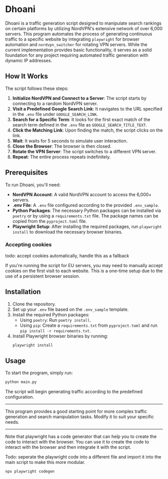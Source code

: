# Dhoani

Dhoani is a traffic generation script designed to manipulate search rankings on certain platforms by utilizing NordVPN's extensive network of over 6,000 servers. This program automates the process of generating continuous traffic to a specific website by integrating `playwright` for browser automation and `nordvpn_switcher` for rotating VPN servers. While the current implementation provides basic functionality, it serves as a solid foundation for any project requiring automated traffic generation with dynamic IP addresses.

## How It Works

The script follows these steps:

1. **Initialize NordVPN and Connect to a Server**: The script starts by connecting to a random NordVPN server.
2. **Visit a Predefined Google Search Link**: It navigates to the URL specified in the `.env` file under `GOOGLE_SEARCH_LINK`.
3. **Search for a Specific Term**: It looks for the first exact match of the search term defined in the `.env` file as `GOOGLE_SEARCH_TITLE_TEXT`.
4. **Click the Matching Link**: Upon finding the match, the script clicks on the link.
5. **Wait**: It waits for 5 seconds to simulate user interaction.
6. **Close the Browser**: The browser is then closed.
7. **Rotate the VPN Server**: The script switches to a different VPN server.
8. **Repeat**: The entire process repeats indefinitely.

## Prerequisites

To run Dhoani, you'll need:

- **NordVPN Account**: A valid NordVPN account to access the 6,000+ servers.
- **.env File**: A `.env` file configured according to the provided `.env_sample`.
- **Python Packages**: The necessary Python packages can be installed via `poetry` or by using a `requirements.txt` file. The package names can be copied from the `pyproject.toml` file.
- **Playwright Setup**: After installing the required packages, run `playwright install` to download the necessary browser binaries.

### Accepting cookies

todo: accept cookies automatically, handle this as a fallback

If you're running the script for EU servers, you may need to manually accept cookies on the first visit to each website. This is a one-time setup due to the use of a persistent browser session.

## Installation

1. Clone the repository.
2. Set up your `.env` file based on the `.env_sample` template.
3. Install the required Python packages:
   - Using `poetry`: Run `poetry install`.
   - Using `pip`: Create a `requirements.txt` from `pyproject.toml` and run `pip install -r requirements.txt`.
4. Install Playwright browser binaries by running:
   ```bash
   playwright install
   ```

## Usage

To start the program, simply run:

```bash
python main.py
```

The script will begin generating traffic according to the predefined configuration.

---

This program provides a good starting point for more complex traffic generation and search manipulation tasks. Modify it to suit your specific needs.

---

Note that playwright has a code generator that can help you to create the code to interact with the browser.
You can use it to create the code to interact with the browser and then integrate it with the script.

Todo: seperate the playwright code into a different file and import it into the main script to make this more modular.

```bash
npx playwright codegen
```
